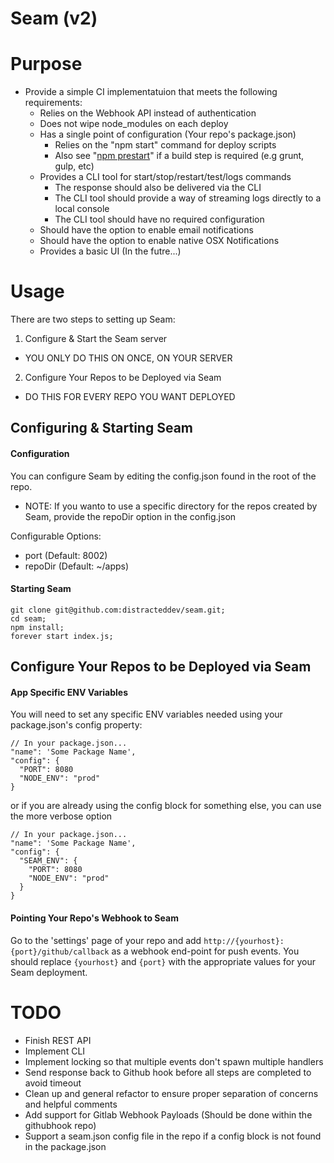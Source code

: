 # Seam (v2)

# Purpose

* Provide a simple CI implementatuion that meets the following requirements:
  * Relies on the Webhook API instead of authentication
  * Does not wipe node_modules on each deploy
  * Has a single point of configuration (Your repo's package.json)
    * Relies on the "npm start" command for deploy scripts
    * Also see "[npm prestart](https://www.npmjs.org/doc/misc/npm-scripts.html)"
      if a build step is required (e.g grunt, gulp, etc)
  * Provides a CLI tool for start/stop/restart/test/logs commands
    * The response should also be delivered via the CLI
    * The CLI tool should provide a way of streaming logs directly to a local console
    * The CLI tool should have no required configuration
  * Should have the option to enable email notifications
  * Should have the option to enable native OSX Notifications
  * Provides a basic UI (In the futre...)


# Usage

There are two steps to setting up Seam:

1. Configure & Start the Seam server
  * YOU ONLY DO THIS ON ONCE, ON YOUR SERVER
2. Configure Your Repos to be Deployed via Seam
  * DO THIS FOR EVERY REPO YOU WANT DEPLOYED

## Configuring & Starting Seam

#### Configuration

You can configure Seam by editing the config.json found in the root of the repo.
* NOTE: If you wanto to use a specific directory for the repos created by Seam,
  provide the repoDir option in the config.json

Configurable Options:
* port (Default: 8002)
* repoDir (Default: ~/apps)

#### Starting Seam

```
git clone git@github.com:distracteddev/seam.git;
cd seam;
npm install;
forever start index.js;
```

## Configure Your Repos to be Deployed via Seam

#### App Specific ENV Variables

You will need to set any specific ENV variables needed using your
package.json's config property:

```
// In your package.json...
"name": 'Some Package Name',
"config": {
  "PORT": 8080
  "NODE_ENV": "prod"
}
```
or if you are already using the config block for something else, you can use the more verbose option
```
// In your package.json...
"name": 'Some Package Name',
"config": {
  "SEAM_ENV": {
    "PORT": 8080
    "NODE_ENV": "prod"
  }
}
```

#### Pointing Your Repo's Webhook to Seam

Go to the 'settings' page of your repo and add ```http://{yourhost}:{port}/github/callback```
as a webhook end-point for push events. You should replace ```{yourhost}``` and ```{port}```
with the appropriate values for your Seam deployment.

# TODO

* Finish REST API
* Implement CLI
* Implement locking so that multiple events don't spawn multiple handlers
* Send response back to Github hook before all steps are completed to avoid timeout
* Clean up and general refactor to ensure proper separation of concerns and helpful comments
* Add support for Gitlab Webhook Payloads (Should be done within the githubhook repo)
* Support a seam.json config file in the repo if a config block is not found in the package.json